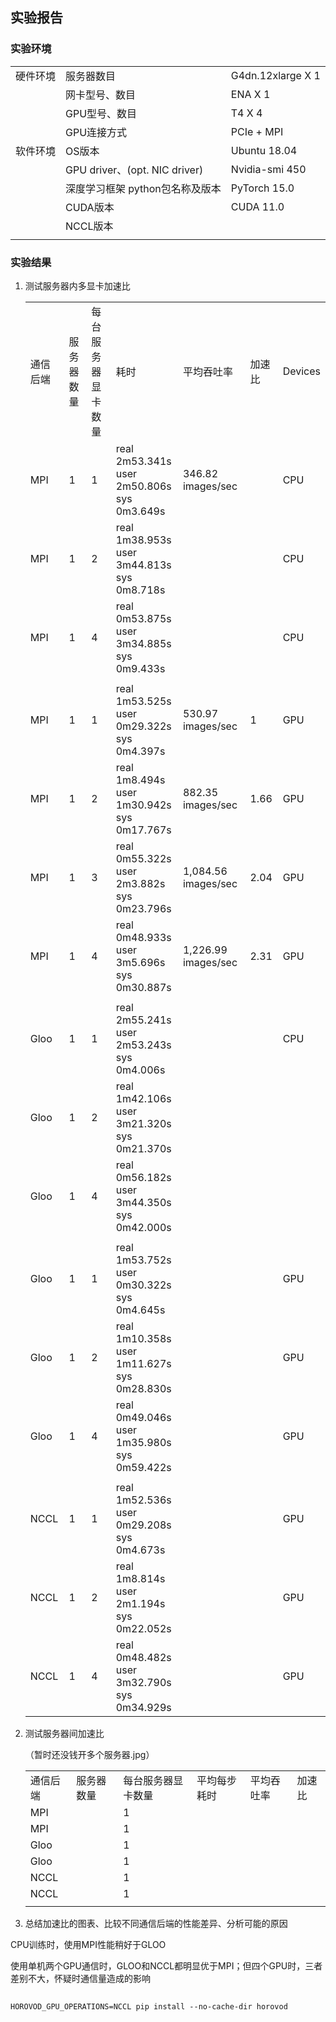 ## 实验报告

### 实验环境

|          |                                 |                    |
| -------- | ------------------------------- | ------------------ |
| 硬件环境 | 服务器数目                      | G4dn.12xlarge X  1 |
|          | 网卡型号、数目                  | ENA X 1            |
|          | GPU型号、数目                   | T4 X 4             |
|          | GPU连接方式                     | PCIe + MPI         |
| 软件环境 | OS版本                          | Ubuntu 18.04       |
|          | GPU driver、(opt. NIC driver)   | Nvidia-smi 450     |
|          | 深度学习框架 python包名称及版本 | PyTorch 15.0       |
|          | CUDA版本                        | CUDA 11.0          |
|          | NCCL版本                        |                    |
|          |                                 |                    |

### 实验结果

1. 测试服务器内多显卡加速比

   |          |            |                    |                                                              |                     |        |         |
   | -------- | ---------- | ------------------ | ------------------------------------------------------------ | ------------------- | ------ | ------- |
   | 通信后端 | 服务器数量 | 每台服务器显卡数量 | 耗时                                                         | 平均吞吐率          | 加速比 | Devices |
   | MPI      | 1          | 1                  | real	2m53.341s<br/>user	2m50.806s<br/>sys	0m3.649s  | 346.82 images/sec   |        | CPU     |
   | MPI      | 1          | 2                  | real	1m38.953s<br/>user	3m44.813s<br/>sys	0m8.718s  |                     |        | CPU     |
   | MPI      | 1          | 4                  | real	0m53.875s<br/>user	3m34.885s<br/>sys	0m9.433s  |                     |        | CPU     |
   |          |            |                    |                                                              |                     |        |         |
   | MPI      | 1          | 1                  | real	1m53.525s<br/>user	0m29.322s<br/>sys	0m4.397s  | 530.97 images/sec   | 1      | GPU     |
   | MPI      | 1          | 2                  | real	1m8.494s<br/>user	1m30.942s<br/>sys	0m17.767s  | 882.35 images/sec   | 1.66   | GPU     |
   | MPI      | 1          | 3                  | real	0m55.322s<br/>user	2m3.882s<br/>sys	0m23.796s  | 1,084.56 images/sec | 2.04   | GPU     |
   | MPI      | 1          | 4                  | real	0m48.933s<br/>user	3m5.696s<br/>sys	0m30.887s  | 1,226.99 images/sec | 2.31   | GPU     |
   |          |            |                    |                                                              |                     |        |         |
   | Gloo     | 1          | 1                  | real	2m55.241s<br/>user	2m53.243s<br/>sys	0m4.006s  |                     |        | CPU     |
   | Gloo     | 1          | 2                  | real	1m42.106s<br/>user	3m21.320s<br/>sys	0m21.370s |                     |        |         |
   | Gloo     | 1          | 4                  | real	0m56.182s<br/>user	3m44.350s<br/>sys	0m42.000s |                     |        |         |
   |          |            |                    |                                                              |                     |        |         |
   | Gloo     | 1          | 1                  | real	1m53.752s<br/>user	0m30.322s<br/>sys	0m4.645s  |                     |        | GPU     |
   | Gloo     | 1          | 2                  | real	1m10.358s<br/>user	1m11.627s<br/>sys	0m28.830s |                     |        | GPU     |
   | Gloo     | 1          | 4                  | real	0m49.046s<br/>user	1m35.980s<br/>sys	0m59.422s |                     |        | GPU     |
   |          |            |                    |                                                              |                     |        |         |
   | NCCL     | 1          | 1                  | real	1m52.536s<br/>user	0m29.208s<br/>sys	0m4.673s  |                     |        | GPU     |
   | NCCL     | 1          | 2                  | real	1m8.814s<br/>user	2m1.194s<br/>sys	0m22.052s   |                     |        | GPU     |
   | NCCL     | 1          | 4                  | real	0m48.482s<br/>user	3m32.790s<br/>sys	0m34.929s |                     |        | GPU     |

2. 测试服务器间加速比

   （暂时还没钱开多个服务器.jpg）

   |          |            |                    |              |            |        |
   | -------- | ---------- | ------------------ | ------------ | ---------- | ------ |
   | 通信后端 | 服务器数量 | 每台服务器显卡数量 | 平均每步耗时 | 平均吞吐率 | 加速比 |
   | MPI      |            | 1                  |              |            |        |
   | MPI      |            | 1                  |              |            |        |
   | Gloo     |            | 1                  |              |            |        |
   | Gloo     |            | 1                  |              |            |        |
   | NCCL     |            | 1                  |              |            |        |
   | NCCL     |            | 1                  |              |            |        |
   |          |            |                    |              |            |        |

3. 总结加速比的图表、比较不同通信后端的性能差异、分析可能的原因



CPU训练时，使用MPI性能稍好于GLOO

使用单机两个GPU通信时，GLOO和NCCL都明显优于MPI；但四个GPU时，三者差别不大，怀疑时通信量造成的影响







## 

```
HOROVOD_GPU_OPERATIONS=NCCL pip install --no-cache-dir horovod
```

